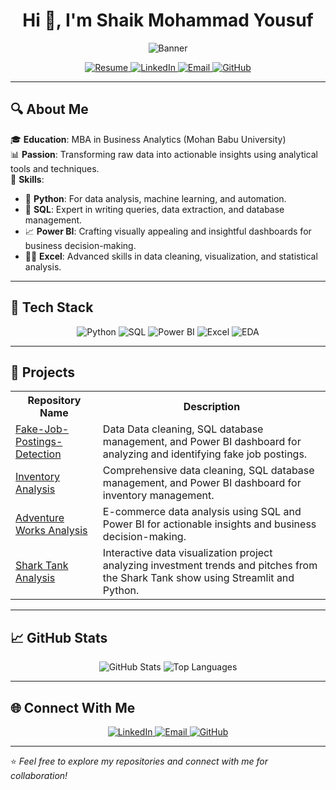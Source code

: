 <h1 align="center">Hi 👋, I'm Shaik Mohammad Yousuf</h1>
<p align="center">
  <img src="https://github.com/Shaik7981/Shaik7981/blob/main/DALL%C2%B7E%202025-03-16%2012.44.24%20-%20A%20futuristic%2C%203D-style%20GitHub%20profile%20banner%20with%20a%20data%20analytics%20theme.%20The%20banner%20should%20have%20a%20dark%20blue%20and%20black%20gradient%20background%2C%20featuring%20.webp" alt="Banner" />
</p>

<p align="center">
  <a href="https://github.com/Shaik7981/Shaik7981/blob/main/DA_.Shaik_Mohammad_Yousuf_Resume_overleaf.pdf">
    <img src="https://img.shields.io/badge/Resume-blue?style=for-the-badge&logo=adobeacrobatreader&logoColor=white" alt="Resume">
  </a>
  <a href="https://www.linkedin.com/in/shaik-mohammad-yousuf-738b24280">
    <img src="https://img.shields.io/badge/LinkedIn-blue?style=for-the-badge&logo=linkedin&logoColor=white" alt="LinkedIn">
  </a>
  <a href="mailto:shaikyusuf390@gmail.com">
    <img src="https://img.shields.io/badge/Email-red?style=for-the-badge&logo=gmail&logoColor=white" alt="Email">
  </a>
  <a href="https://github.com/Shaik7981">
    <img src="https://img.shields.io/badge/GitHub-black?style=for-the-badge&logo=github&logoColor=white" alt="GitHub">
  </a>
</p>

---

## 🔍 About Me
🎓 **Education**: MBA in Business Analytics (Mohan Babu University)  
📊 **Passion**: Transforming raw data into actionable insights using analytical tools and techniques.  
🌟 **Skills**:
- 🐍 **Python**: For data analysis, machine learning, and automation.
- 🧮 **SQL**: Expert in writing queries, data extraction, and database management.
- 📈 **Power BI**: Crafting visually appealing and insightful dashboards for business decision-making.
- 🧑‍💻 **Excel**: Advanced skills in data cleaning, visualization, and statistical analysis.

---

## 🚀 Tech Stack
<p align="center">
  <img src="https://img.shields.io/badge/Python-3776AB?style=for-the-badge&logo=python&logoColor=white" alt="Python">
  <img src="https://img.shields.io/badge/SQL-003B57?style=for-the-badge&logo=postgresql&logoColor=white" alt="SQL">
  <img src="https://img.shields.io/badge/PowerBI-F2C811?style=for-the-badge&logo=powerbi&logoColor=black" alt="Power BI">
  <img src="https://img.shields.io/badge/Excel-217346?style=for-the-badge&logo=microsoftexcel&logoColor=white" alt="Excel">
  <img src="https://img.shields.io/badge/EDA-FF7F50?style=for-the-badge" alt="EDA">
</p>

---

## 📂 Projects

<table align="center">
  <tr>
    <th>Repository Name</th>
    <th>Description</th>
  </tr>
   <tr>
    <td><a href="https://github.com/Shaik7981/Fake-Job-Postings-Detection">Fake-Job-Postings-Detection</a></td>
    <td>Data Data cleaning, SQL database management, and Power BI dashboard for analyzing and identifying fake job postings.</td>
  </tr>
  <tr>
    <td><a href="https://github.com/Shaik7981/Inventory-Analysis">Inventory Analysis</a></td>
    <td>Comprehensive data cleaning, SQL database management, and Power BI dashboard for inventory management.</td>
  </tr>
  <tr>
    <td><a href="https://github.com/Atulsahoo333/Adventure-Works">Adventure Works Analysis</a></td>
    <td>E-commerce data analysis using SQL and Power BI for actionable insights and business decision-making.</td>
  </tr>
  <tr>
    <td><a href="https://github.com/bhagyashreepatidar/Shark_tank">Shark Tank Analysis</a></td>
    <td>Interactive data visualization project analyzing investment trends and pitches from the Shark Tank show using Streamlit and Python.</td>
  </tr>
  
</table>

---

## 📈 GitHub Stats
<p align="center">
  <img src="https://github-readme-stats.vercel.app/api?username=Shaik7981&show_icons=true&theme=radical" alt="GitHub Stats">
  <img src="https://github-readme-stats.vercel.app/api/top-langs/?username=Shaik7981&layout=compact&theme=radical" alt="Top Languages">
</p>

---

## 🌐 Connect With Me
<p align="center">
  <a href="https://www.linkedin.com/in/shaik-mohammad-yousuf-738b24280">
    <img src="https://img.shields.io/badge/LinkedIn-blue?style=flat-square&logo=linkedin&logoColor=white" alt="LinkedIn">
  </a>
  <a href="mailto:shaikyusuf390@gmail.com">
    <img src="https://img.shields.io/badge/Email-red?style=flat-square&logo=gmail&logoColor=white" alt="Email">
  </a>
  <a href="https://github.com/Shaik7981">
    <img src="https://img.shields.io/badge/GitHub-black?style=flat-square&logo=github&logoColor=white" alt="GitHub">
  </a>
</p>

---

⭐ *Feel free to explore my repositories and connect with me for collaboration!*
